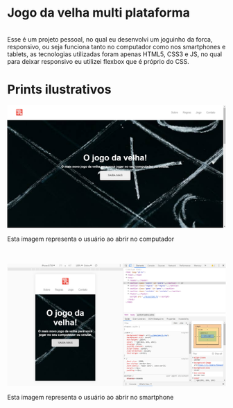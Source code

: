 # Jogo da velha multi plataforma
<br/>
Esse é um projeto pessoal, no qual eu desenvolvi um joguinho da forca, responsivo, ou seja funciona tanto no computador como nos smartphones e tablets, as tecnologias utilizadas foram apenas HTML5, CSS3 e JS, no qual para deixar responsivo eu utilizei flexbox que é próprio do CSS.

# Prints ilustrativos

<img src="./src/img/print-1.png">
<p>Esta imagem representa o usuário ao abrir no computador</p>

<br>
<br>

<img src="./src/img/print-2.png">
<p>Esta imagem representa o usuário ao abrir no smartphone</p>


